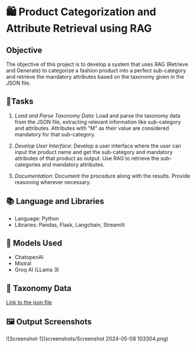 # 🛍️ Product Categorization and Attribute Retrieval using RAG

## Objective

The objective of this project is to develop a system that uses RAG (Retrieve and Generate) to categorize a fashion product into a perfect sub-category and retrieve the mandatory attributes based on the taxonomy given in the JSON file.

## 📝Tasks

1. *Load and Parse Taxonomy Data*: Load and parse the taxonomy data from the JSON file, extracting relevant information like sub-category and attributes. Attributes with "M" as their value are considered mandatory for that sub-category.

2. *Develop User Interface*: Develop a user interface where the user can input the product name and get the sub-category and mandatory attributes of that product as output. Use RAG to retrieve the sub-categories and mandatory attributes.

3. *Documentation*: Document the procedure along with the results. Provide reasoning wherever necessary.

## 📚 Language and Libraries

- Language: Python
- Libraries: Pandas, Flask, Langchain, Streamlit

## 🚀 Models Used

- ChatopenAI
- Mistral
- Groq AI (LLama 3)

## 🔗 Taxonomy Data

[Link to the json file](https://drive.google.com/file/d/1a2KOjnk9t2oQFz3LQ-Giy_WsAjopuFDd/view?usp=drive_link)

## 🖼️ Output Screenshots

![Screenshot-1](screenshots/Screenshot 2024-05-08 103304.png)

